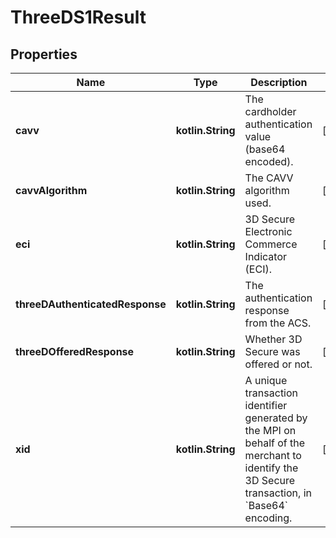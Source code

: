 
# ThreeDS1Result

## Properties
Name | Type | Description | Notes
------------ | ------------- | ------------- | -------------
**cavv** | **kotlin.String** | The cardholder authentication value (base64 encoded). |  [optional]
**cavvAlgorithm** | **kotlin.String** | The CAVV algorithm used. |  [optional]
**eci** | **kotlin.String** | 3D Secure Electronic Commerce Indicator (ECI). |  [optional]
**threeDAuthenticatedResponse** | **kotlin.String** | The authentication response from the ACS. |  [optional]
**threeDOfferedResponse** | **kotlin.String** | Whether 3D Secure was offered or not. |  [optional]
**xid** | **kotlin.String** | A unique transaction identifier generated by the MPI on behalf of the merchant to identify the 3D Secure transaction, in &#x60;Base64&#x60; encoding. |  [optional]



